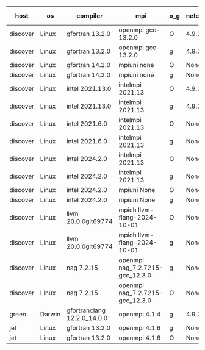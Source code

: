 

| host     | os       | compiler                              | mpi                      | o_g        | netcdf        | build       | u_pass          | u_fail          | s_pass            | s_fail            | e_pass             | e_fail             | nuopc_pass       | nuopc_fail       | artifacts link          |
|----------|----------|---------------------------------------|--------------------------|------------|---------------|-------------|-----------------|-----------------|-------------------|-------------------|--------------------|--------------------|------------------|------------------|-------------------------|
| discover | Linux | gfortran 13.2.0 | openmpi gcc-13.2.0  | O | 4.9.2  | PASS | 14197 | 0 | 51 | 0 | 80 | 0 | 57 | 0 | <a href="https://github.com/esmf-org/esmf-test-artifacts/tree/cf4d7e56b89a326dd1d3f51374cec67ddcef8e2a/develop/gfortran/13.2.0/O/openmpi/gcc-13.2.0" target="_blank">cf4d7e5</a> | 
| discover | Linux | gfortran 13.2.0 | openmpi gcc-13.2.0  | g | 4.9.2  | PASS | 14197 | 0 | 51 | 0 | 80 | 0 | 57 | 0 | <a href="https://github.com/esmf-org/esmf-test-artifacts/tree/2e2a571378df4b8a6255d2125398569836661994/develop/gfortran/13.2.0/g/openmpi/gcc-13.2.0" target="_blank">2e2a571</a> | 
| discover | Linux | gfortran 14.2.0 | mpiuni none  | O | None  | PASS | 12528 | 0 | 9 | 0 | 42 | 0 | None | None | <a href="https://github.com/esmf-org/esmf-test-artifacts/tree/e9525920bd604a03c19fe28603660b83f5b1f640/develop/gfortran/14.2.0/O/mpiuni/none" target="_blank">e952592</a> | 
| discover | Linux | gfortran 14.2.0 | mpiuni none  | g | None  | PASS | 12528 | 0 | 9 | 0 | 42 | 0 | None | None | <a href="https://github.com/esmf-org/esmf-test-artifacts/tree/2442b7805fa3b6f81fad69a58d3a8a6206e8c141/develop/gfortran/14.2.0/g/mpiuni/none" target="_blank">2442b78</a> | 
| discover | Linux | intel 2021.13.0 | intelmpi 2021.13  | O | 4.9.2  | PASS | 14197 | 0 | 51 | 0 | 80 | 0 | 57 | 0 | <a href="https://github.com/esmf-org/esmf-test-artifacts/tree/a5294b534ae64591f90c190b8176b2cc97f950bd/develop/intel/2021.13.0/O/intelmpi/2021.13" target="_blank">a5294b5</a> | 
| discover | Linux | intel 2021.13.0 | intelmpi 2021.13  | g | 4.9.2  | PASS | 14197 | 0 | 51 | 0 | 80 | 0 | 57 | 0 | <a href="https://github.com/esmf-org/esmf-test-artifacts/tree/44f547529670bacc58617bdbeb3444e1a29c08e0/develop/intel/2021.13.0/g/intelmpi/2021.13" target="_blank">44f5475</a> | 
| discover | Linux | intel 2021.6.0 | intelmpi 2021.13  | O | None  | PASS | 14197 | 0 | 51 | 0 | 80 | 0 | 57 | 0 | <a href="https://github.com/esmf-org/esmf-test-artifacts/tree/d0cb9d9b211fad99e99c0801702fa4a52a9168e3/develop/intel/2021.6.0/O/intelmpi/2021.13" target="_blank">d0cb9d9</a> | 
| discover | Linux | intel 2021.6.0 | intelmpi 2021.13  | g | None  | PASS | 14197 | 0 | 51 | 0 | 80 | 0 | 57 | 0 | <a href="https://github.com/esmf-org/esmf-test-artifacts/tree/15a1f4c768d8b49550eb83aba2c379f8565c7b86/develop/intel/2021.6.0/g/intelmpi/2021.13" target="_blank">15a1f4c</a> | 
| discover | Linux | intel 2024.2.0 | intelmpi 2021.13  | O | None  | PASS | 14197 | 0 | 51 | 0 | 80 | 0 | 57 | 0 | <a href="https://github.com/esmf-org/esmf-test-artifacts/tree/df2bee608f515f38fddffe4252630ec967b787b8/develop/intel/2024.2.0/O/intelmpi/2021.13" target="_blank">df2bee6</a> | 
| discover | Linux | intel 2024.2.0 | intelmpi 2021.13  | g | None  | PASS | 14196 | 1 | 51 | 0 | 80 | 0 | 57 | 0 | <a href="https://github.com/esmf-org/esmf-test-artifacts/tree/ad2f40f9053387d3e447068eea654be7dc598a78/develop/intel/2024.2.0/g/intelmpi/2021.13" target="_blank">ad2f40f</a> | 
| discover | Linux | intel 2024.2.0 | mpiuni None  | O | None  | PASS | 12528 | 0 | 9 | 0 | 42 | 0 | None | None | <a href="https://github.com/esmf-org/esmf-test-artifacts/tree/540f91dd257b7c1ca48216c8b4ebb41ecdd54b13/develop/intel/2024.2.0/O/mpiuni/None" target="_blank">540f91d</a> | 
| discover | Linux | intel 2024.2.0 | mpiuni None  | g | None  | PASS | 12527 | 1 | 9 | 0 | 42 | 0 | None | None | <a href="https://github.com/esmf-org/esmf-test-artifacts/tree/df332194691db619bbcd8eb3569fb9ef23116827/develop/intel/2024.2.0/g/mpiuni/None" target="_blank">df33219</a> | 
| discover | Linux | llvm 20.0.0git69774 | mpich llvm-flang-2024-10-01  | O | None  | PASS | None | None | None | None | None | None | None | None | <a href="https://github.com/esmf-org/esmf-test-artifacts/tree/a34af2bc415e1c182549d153e1413acdd96ae0a8/develop/llvm/20.0.0git69774/O/mpich/llvm-flang-2024-10-01" target="_blank">a34af2b</a> | 
| discover | Linux | llvm 20.0.0git69774 | mpich llvm-flang-2024-10-01  | g | None  | PASS | None | None | None | None | None | None | None | None | <a href="https://github.com/esmf-org/esmf-test-artifacts/tree/4d96eb97e566ee99d90a92826c218881111d1037/develop/llvm/20.0.0git69774/g/mpich/llvm-flang-2024-10-01" target="_blank">4d96eb9</a> | 
| discover | Linux | nag 7.2.15 | openmpi nag_7.2.7215-gcc_12.3.0  | g | None  | PASS | 14197 | 0 | 51 | 0 | 80 | 0 | 57 | 0 | <a href="https://github.com/esmf-org/esmf-test-artifacts/tree/e6efb033747267b9ef9f1669df234b76d5eb71d1/develop/nag/7.2.15/g/openmpi/nag_7.2.7215-gcc_12.3.0" target="_blank">e6efb03</a> | 
| discover | Linux | nag 7.2.15 | openmpi nag_7.2.7215-gcc_12.3.0  | O | None  | PASS | 14197 | 0 | 51 | 0 | 80 | 0 | 57 | 0 | <a href="https://github.com/esmf-org/esmf-test-artifacts/tree/a35417804f577123af27aae81fb8c8fbcca4c5be/develop/nag/7.2.15/O/openmpi/nag_7.2.7215-gcc_12.3.0" target="_blank">a354178</a> | 
| green | Darwin | gfortranclang 12.2.0_14.0.0 | openmpi 4.1.4  | g | 4.9.2  | PASS | None | None | None | None | None | None | None | None | <a href="https://github.com/esmf-org/esmf-test-artifacts/tree/17068bd19bb3f89436e72f9b401d1094b05e4581/develop/gfortranclang/12.2.0_14.0.0/g/openmpi/4.1.4" target="_blank">17068bd</a> | 
| jet | Linux | gfortran 13.2.0 | openmpi 4.1.6  | g | None  | PASS | 14197 | 0 | 51 | 0 | 80 | 0 | 57 | 0 | <a href="https://github.com/esmf-org/esmf-test-artifacts/tree/079ec7d1c2cdbc7aeeb2053b2d66c1bf35061ba0/develop/gfortran/13.2.0/g/openmpi/4.1.6" target="_blank">079ec7d</a> | 
| jet | Linux | gfortran 13.2.0 | openmpi 4.1.6  | O | None  | PASS | 14197 | 0 | 51 | 0 | 80 | 0 | 57 | 0 | <a href="https://github.com/esmf-org/esmf-test-artifacts/tree/d95e876de09738c702c44ddb8ff77328b7e685d3/develop/gfortran/13.2.0/O/openmpi/4.1.6" target="_blank">d95e876</a> | 
